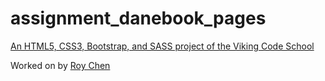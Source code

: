 # assignment_danebook_pages

[An HTML5, CSS3, Bootstrap, and SASS project of the Viking Code School](http://www.vikingcodeschool.com)

Worked on by [Roy Chen](https://github.com/roychen5)